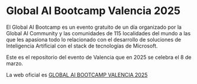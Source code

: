 # Global AI Bootcamp Valencia 2025

El Global AI Bootcamp es un evento gratuito de un día organizado por la Global AI Community y las comunidades de 115 localidades del mundo a las que les apasiona todo lo relacionado con el desarrollo de soluciones de Inteligencia Artificial con el stack de tecnologías de Microsoft.

Este es el repositorio del evento de Valencia que en 2025 se celebra el 8 de marzo.

La web oficial es [GLOBAL AI BOOTCAMP VALENCIA 2025](https://globalai.community/bootcamp/spain-valencia/)
